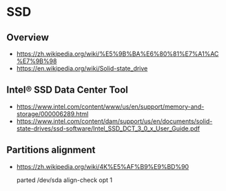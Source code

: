 # SSD


## Overview

- https://zh.wikipedia.org/wiki/%E5%9B%BA%E6%80%81%E7%A1%AC%E7%9B%98
- https://en.wikipedia.org/wiki/Solid-state_drive


## Intel® SSD Data Center Tool

- https://www.intel.com/content/www/us/en/support/memory-and-storage/000006289.html
- https://www.intel.com/content/dam/support/us/en/documents/solid-state-drives/ssd-software/Intel_SSD_DCT_3_0_x_User_Guide.pdf


## Partitions alignment

- https://zh.wikipedia.org/wiki/4K%E5%AF%B9%E9%BD%90

    parted /dev/sda
    align-check opt 1

